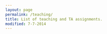 ```yaml
---
layout: page
permalink: /teaching/
title: List of teaching and TA assignments.
modified: 7-7-2014
---
```


## 
